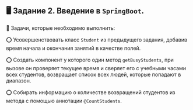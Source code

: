 ## :desktop_computer: Задание 2. Введение в `SpringBoot`.

:round_pushpin: Задачи, которые необходимо выполнить:

:o: Усовершенствовать класс `Student` из предыдущего задания, добавив время начала и окончания занятий в качестве полей.

:o: Создать компонент у которого один метод `getBusyStudents`, при вызове он проверяет текущее время и сверяет его с учебными часами всех студентов, возвращает список всех людей, которые попадают в диапазон.

:o: Собирать информацию о количестве возвращений студентов из метода с помощью аннотации `@CountStudents`.